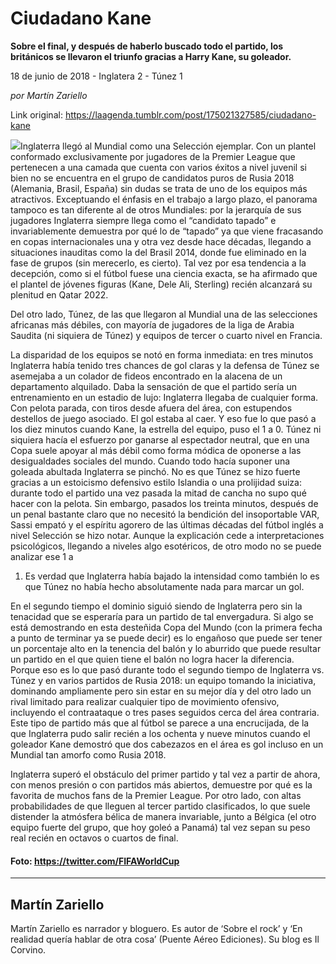 # Ciudadano Kane

**Sobre el final, y después de haberlo buscado todo el partido, los británicos se llevaron el triunfo gracias a Harry Kane, su goleador.**

18 de junio de 2018 - Inglatera 2 - Túnez 1

_por Martín Zariello_

Link original: https://laagenda.tumblr.com/post/175021327585/ciudadano-kane

![](https://64.media.tumblr.com/858eca27f9c885f529bc53245a8f1e8b/tumblr_inline_pakkdx8lDB1t6q87u_500.jpg)Inglaterra
llegó al Mundial como una Selección ejemplar. Con un plantel
conformado exclusivamente por jugadores de la Premier League que
pertenecen a una camada que cuenta con varios éxitos a nivel juvenil
si bien no se encuentra en el grupo de candidatos puros de Rusia 2018
(Alemania, Brasil, España) sin dudas se trata de uno de los equipos
más atractivos. Exceptuando el énfasis en el trabajo a largo plazo,
el panorama tampoco es tan diferente al de otros Mundiales: por la
jerarquía de sus jugadores Inglaterra siempre llega como el
“candidato tapado” e invariablemente demuestra por qué lo de
“tapado” ya que viene fracasando en copas internacionales una y
otra vez desde hace décadas, llegando a situaciones inauditas como
la del Brasil 2014, donde fue eliminado en la fase de grupos (sin
merecerlo, es cierto). Tal vez por esa tendencia a la decepción,
como si el fútbol fuese una ciencia exacta, se ha afirmado que el
plantel de jóvenes figuras (Kane, Dele Ali, Sterling) recién
alcanzará su plenitud en Qatar 2022.

Del otro lado,
Túnez, de las que llegaron al Mundial una de las selecciones
africanas más débiles, con mayoría de jugadores de la liga de
Arabia Saudita (ni siquiera de Túnez) y equipos de tercer o cuarto
nivel en Francia. 







La disparidad de los
equipos se notó en forma inmediata: en tres minutos Inglaterra había
tenido tres chances de gol claras y la defensa de Túnez se asemejaba
a un colador de fideos encontrado en la alacena de un departamento
alquilado. Daba la sensación de que el partido sería un
entrenamiento en un estadio de lujo: Inglaterra llegaba de cualquier
forma. Con pelota parada, con tiros desde afuera del área, con
estupendos destellos de juego asociado. El gol estaba al caer. Y eso
fue lo que pasó a los diez minutos cuando Kane, la estrella del
equipo, puso el 1 a 0. Túnez ni siquiera hacía el esfuerzo por
ganarse al espectador neutral, que en una Copa suele apoyar al más
débil como forma módica de oponerse a las desigualdades sociales
del mundo. Cuando todo hacía suponer una goleada abultada Inglaterra
se pinchó. No es que Túnez se hizo fuerte gracias a un estoicismo
defensivo estilo Islandia o una prolijidad suiza: durante todo el
partido una vez pasada la mitad de cancha no supo qué hacer con la
pelota. Sin embargo, pasados los treinta minutos, después de un
penal bastante claro que no necesitó la bendición del insoportable
VAR, Sassi empató y el espíritu agorero de las últimas décadas
del fútbol inglés a nivel Selección se hizo notar. Aunque la
explicación cede a interpretaciones psicológicos, llegando a
niveles algo esotéricos, de otro modo no se puede analizar ese 1 a
1. Es verdad que Inglaterra había bajado la intensidad como también
lo es que Túnez no había hecho absolutamente nada para marcar un
gol.



En el segundo tiempo
el dominio siguió siendo de Inglaterra pero sin la tenacidad que se
esperaría para un partido de tal envergadura. Si algo se está
demostrando en esta desteñida Copa del Mundo (con la primera fecha a
punto de terminar ya se puede decir) es lo engañoso que puede ser
tener un porcentaje alto en la tenencia del balón y lo aburrido que
puede resultar un partido en el que quien tiene el balón no logra
hacer la diferencia. Porque eso es lo que pasó durante todo el
segundo tiempo de Inglaterra vs. Túnez y en varios partidos de Rusia
2018: un equipo tomando la iniciativa, dominando ampliamente pero sin
estar en su mejor día y del otro lado un rival limitado para
realizar cualquier tipo de movimiento ofensivo, incluyendo el
contraataque o tres pases seguidos cerca del área contraria. Este
tipo de partido más que al fútbol se parece a una encrucijada, de
la que Inglaterra pudo salir recién a los ochenta y nueve minutos
cuando el goleador Kane demostró que dos cabezazos en el área es
gol incluso en un Mundial tan amorfo como Rusia 2018.

Inglaterra superó
el obstáculo del primer partido y tal vez a partir de ahora, con
menos presión o con partidos más abiertos, demuestre por qué es la
favorita de muchos fans de la Premier League. Por otro lado, con
altas probabilidades de que lleguen al tercer partido clasificados,
lo que suele distender la atmósfera bélica de manera invariable,
junto a Bélgica (el otro equipo fuerte del grupo, que hoy goleó a
Panamá) tal vez sepan su peso real recién en octavos o cuartos de
final.  


#### Foto: <https://twitter.com/FIFAWorldCup>



---

 Martín Zariello
----------------

 Martín Zariello es narrador y bloguero. Es autor de ‘Sobre el rock’ y ‘En realidad quería hablar de otra cosa’ (Puente Aéreo Ediciones). Su blog es Il Corvino.
 

